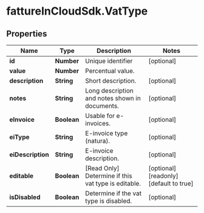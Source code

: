 # fattureInCloudSdk.VatType

## Properties

Name | Type | Description | Notes
------------ | ------------- | ------------- | -------------
**id** | **Number** | Unique identifier | [optional] 
**value** | **Number** | Percentual value. | 
**description** | **String** | Short description. | [optional] 
**notes** | **String** | Long description and notes shown in documents. | [optional] 
**eInvoice** | **Boolean** | Usable for e-invoices. | [optional] 
**eiType** | **String** | E-invoice type (natura). | [optional] 
**eiDescription** | **String** | E-invoice description. | [optional] 
**editable** | **Boolean** | [Read Only] Determine if this vat type is editable. | [optional] [readonly] [default to true]
**isDisabled** | **Boolean** | Determine if the vat type is disabled. | [optional] 


